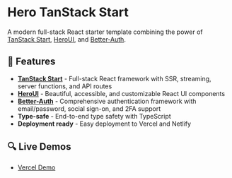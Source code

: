 # Hero TanStack Start

A modern full-stack React starter template combining the power of [TanStack Start](https://tanstack.com/start/latest), [HeroUI](https://www.heroui.com/), and [Better-Auth](https://www.better-auth.com/).

## 🚀 Features

- **[TanStack Start](https://tanstack.com/start/latest)** - Full-stack React framework with SSR, streaming, server functions, and API routes
- **[HeroUI](https://www.heroui.com/)** - Beautiful, accessible, and customizable React UI components
- **[Better-Auth](https://www.better-auth.com/)** - Comprehensive authentication framework with email/password, social sign-on, and 2FA support
- **Type-safe** - End-to-end type safety with TypeScript
- **Deployment ready** - Easy deployment to Vercel and Netlify

## 🔍 Live Demos

- [Vercel Demo](https://hero-tss.vercel.app/)